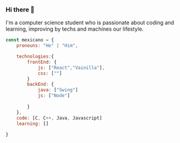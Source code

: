 ### Hi there 👋
I'm a computer science student who is passionate about coding and learning, improving by techs and machines our lifestyle.
```javascript
const mexicano = {
    pronouns: "He" | "Him",

    technologies:{
        frontEnd: {
            js: ["React","Vainilla"],
            css: [""]
        }
        backEnd: {
            java: ["Swing"]
            js: ["Node"]
            
        }
    },
    code: [C, C++, Java, Javascript]
    learning: []
    
}
````
<!--
**amexicano/amexicano** is a ✨ _special_ ✨ repository because its `README.md` (this file) appears on your GitHub profile.

Here are some ideas to get you started:

- 🔭 I’m currently working on ...
- 🌱 I’m currently learning ...
- 👯 I’m looking to collaborate on ...
- 🤔 I’m looking for help with ...
- 💬 Ask me about ...
- 📫 How to reach me: ...
- 😄 Pronouns: ...
- ⚡ Fun fact: ...
-->
